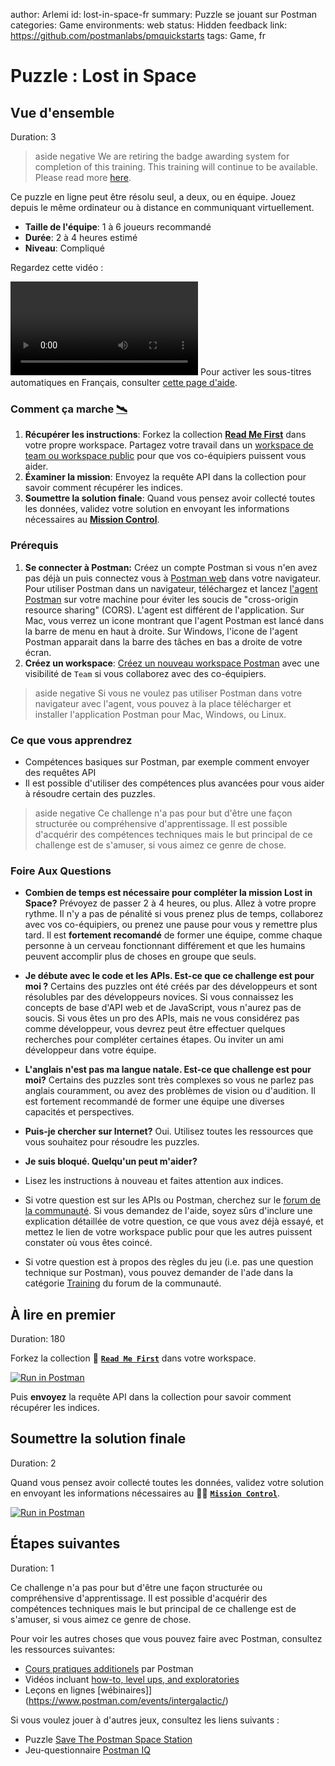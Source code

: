 author: Arlemi
id: lost-in-space-fr
summary: Puzzle se jouant sur Postman
categories: Game
environments: web
status: Hidden
feedback link: https://github.com/postmanlabs/pmquickstarts
tags: Game, fr

# Puzzle : Lost in Space

<!-- ------------------------ -->

## Vue d'ensemble

Duration: 3

> aside negative
> We are retiring the badge awarding system for completion of this training. This training will continue to be available. Please read more [here](https://community.postman.com/t/important-announcement-badge-submissions-have-ended/64887).

Ce puzzle en ligne peut être résolu seul, a deux, ou en équipe. Jouez depuis le même ordinateur ou à distance en communiquant virtuellement.

- **Taille de l'équipe**: 1 à 6 joueurs recommandé
- **Durée**: 2 à 4 heures estimé
- **Niveau**: Compliqué

Regardez cette vidéo :

<video id="izbtF66EO1U"></video>
Pour activer les sous-titres automatiques en Français, consulter [cette page d'aide](https://support.google.com/youtube/answer/6373554?hl=fr).

### Comment ça marche [🛰️](https://4d0c1c01-a3d2-45f5-bf3c-4361da46203f.mock.pstmn.io/hints)

1. **Récupérer les instructions**: Forkez la collection [**Read Me First**](https://www.postman.com/postman/workspace/lost-in-space/collection/1559645-d0f86bd4-ba8d-4876-8161-9b3361de1351) dans votre propre workspace. Partagez votre travail dans un [workspace de team ou workspace public](https://learning.postman.com/docs/collaborating-in-postman/using-workspaces/creating-workspaces/#creating-a-new-workspace) pour que vos co-équipiers puissent vous aider.
2. **Éxaminer la mission**: Envoyez la requête API dans la collection pour savoir comment récupérer les indices.
3. **Soumettre la solution finale**: Quand vous pensez avoir collecté toutes les données, validez votre solution en envoyant les informations nécessaires au [**Mission Control**](https://www.postman.com/postman/workspace/lost-in-space/collection/1559645-4bc6b58a-3462-4e0a-ba10-79bc68761a9b?ctx=documentation).

### Prérequis

1. **Se connecter à Postman:** Créez un compte Postman si vous n'en avez pas déjà un puis connectez vous à [Postman web](https://go.postman.co) dans votre navigateur. Pour utiliser Postman dans un navigateur, téléchargez et lancez [l'agent Postman](https://www.postman.com/downloads/) sur votre machine pour éviter les soucis de "cross-origin resource sharing" (CORS). L'agent est différent de l'application. Sur Mac, vous verrez un icone montrant que l'agent Postman est lancé dans la barre de menu en haut à droite. Sur Windows, l'icone de l'agent Postman apparait dans la barre des tâches en bas a droite de votre écran.
1. **Créez un workspace**: [Créez un nouveau workspace Postman](https://learning.postman.com/docs/collaborating-in-postman/using-workspaces/creating-workspaces/#creating-a-public-workspace) avec une visibilité de `Team` si vous collaborez avec des co-équipiers.

> aside negative
> Si vous ne voulez pas utiliser Postman dans votre navigateur avec l'agent, vous pouvez à la place télécharger et installer l'application Postman pour Mac, Windows, ou Linux.

### Ce que vous apprendrez

- Compétences basiques sur Postman, par exemple comment envoyer des requêtes API
- Il est possible d'utiliser des compétences plus avancées pour vous aider à résoudre certain des puzzles.

> aside negative
> Ce challenge n'a pas pour but d'être une façon structurée ou compréhensive d'apprentissage. Il est possible d'acquérir des compétences techniques mais le but principal de ce challenge est de s'amuser, si vous aimez ce genre de chose.

### Foire Aux Questions

- **Combien de temps est nécessaire pour compléter la mission Lost in Space?** Prévoyez de passer 2 à 4 heures, ou plus. Allez à votre propre rythme. Il n'y a pas de pénalité si vous prenez plus de temps, collaborez avec vos co-équipiers, ou prenez une pause pour vous y remettre plus tard. Il est **fortement recomandé** de former une équipe, comme chaque personne à un cerveau fonctionnant différement et que les humains peuvent accomplir plus de choses en groupe que seuls.
- **Je débute avec le code et les APIs. Est-ce que ce challenge est pour moi ?** Certains des puzzles ont été créés par des développeurs et sont résolubles par des développeurs novices. Si vous connaissez les concepts de base d'API web et de JavaScript, vous n'aurez pas de soucis. Si vous êtes un pro des APIs, mais ne vous considérez pas comme développeur, vous devrez peut être effectuer quelques recherches pour compléter certaines étapes. Ou inviter un ami développeur dans votre équipe.
- **L'anglais n'est pas ma langue natale. Est-ce que challenge est pour moi?** Certains des puzzles sont très complexes so vous ne parlez pas anglais couramment, ou avez des problèmes de vision ou d'audition. Il est fortement recommandé de former une équipe une diverses capacités et perspectives.
- **Puis-je chercher sur Internet?** Oui. Utilisez toutes les ressources que vous souhaitez pour résoudre les puzzles.
- **Je suis bloqué. Quelqu'un peut m'aider?**

- Lisez les instructions à nouveau et faites attention aux indices.
- Si votre question est sur les APIs ou Postman, cherchez sur le [forum de la communauté](https://community.postman.com/). Si vous demandez de l'aide, soyez sûrs d'inclure une explication détaillée de votre question, ce que vous avez déjà essayé, et mettez le lien de votre workspace public pour que les autres puissent constater où vous êtes coincé.
- Si votre question est à propos des règles du jeu (i.e. pas une question technique sur Postman), vous pouvez demander de l'ade dans la catégorie [Training](https://community.postman.com/c/training/38) du forum de la communauté.

<!-- ------------------------ -->

## À lire en premier

Duration: 180

Forkez la collection 📓 [**`Read Me First`**](https://www.postman.com/postman/workspace/lost-in-space/collection/1559645-d0f86bd4-ba8d-4876-8161-9b3361de1351) dans votre workspace.

[![Run in Postman](assets/button.svg)](https://god.gw.postman.com/run-collection/1559645-d0f86bd4-ba8d-4876-8161-9b3361de1351?action=collection%2Ffork&collection-url=entityId%3D1559645-d0f86bd4-ba8d-4876-8161-9b3361de1351%26entityType%3Dcollection%26workspaceId%3Dbe17b38e-55a7-40d6-931a-6c394d6f5dec)

Puis **envoyez** la requête API dans la collection pour savoir comment récupérer les indices.

<!-- ------------------------ -->

## Soumettre la solution finale

Duration: 2

Quand vous pensez avoir collecté toutes les données, validez votre solution en envoyant les informations nécessaires au 👩‍🚀 [**`Mission Control`**](https://www.postman.com/postman/workspace/lost-in-space/collection/1559645-4bc6b58a-3462-4e0a-ba10-79bc68761a9b?ctx=documentation).

[![Run in Postman](assets/button.svg)](https://god.gw.postman.com/run-collection/1559645-4bc6b58a-3462-4e0a-ba10-79bc68761a9b?action=collection%2Ffork&collection-url=entityId%3D1559645-4bc6b58a-3462-4e0a-ba10-79bc68761a9b%26entityType%3Dcollection%26workspaceId%3Dbe17b38e-55a7-40d6-931a-6c394d6f5dec)

<!-- ------------------------ -->

## Étapes suivantes

Duration: 1

Ce challenge n'a pas pour but d'être une façon structurée ou compréhensive d'apprentissage. Il est possible d'acquérir des compétences techniques mais le but principal de ce challenge est de s'amuser, si vous aimez ce genre de chose.

Pour voir les autres choses que vous pouvez faire avec Postman, consultez les ressources suivantes:

- [Cours pratiques additionels]() par Postman
- Vidéos incluant [how-to, level ups, and exploratories](https://www.youtube.com/@postman)
- Leçons en lignes [wébinaires]](https://www.postman.com/events/intergalactic/)

Si vous voulez jouer à d'autres jeux, consultez les liens suivants :

- Puzzle [Save The Postman Space Station](https://www.postman.com/galaxy-quest-996184/workspace/affb729a-14e7-46e1-a238-bcfe9d615b28/overview)
- Jeu-questionnaire [Postman IQ](https://www.postman.com/postman/workspace/postman-games/collection/13059338-c3e32cda-40a2-4ea3-a521-3109c720af80)
